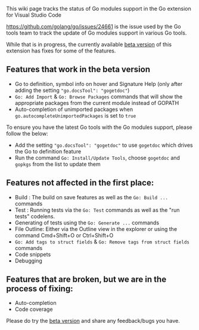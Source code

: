 This wiki page tracks the status of Go modules support in the Go extension for Visual Studio Code

https://github.com/golang/go/issues/24661 is the issue used by the Go tools team to track the update of Go modules support in various Go tools.

While that is in progress, the currently available [beta version](https://github.com/Microsoft/vscode-go/wiki/Use-the-beta-version-of-the-latest-Go-extension) of this extension has fixes for some of the features.

## Features that work in the beta version

- Go to definition, symbol info on hover and Signature Help (only after adding the setting `"go.docsTool": "gogetdoc"`) 
- `Go: Add Import` & `Go: Browse Packages` commands that will show the appropriate packages from the current module instead of GOPATH
- Auto-completion of unimported packages when `go.autocompleteUnimportedPackages` is set to `true`


To ensure you have the latest Go tools with the Go modules support, please follow the below:
- Add the setting `"go.docsTool": "gogetdoc"` to use `gogetdoc` which drives the Go to definition feature
- Run the command `Go: Install/Update Tools`, choose `gogetdoc` and `gopkgs` from the list to update them

## Features not affected in the first place:
- Build : The build on save features as well as the `Go: Build ...` commands
- Test : Running tests via the `Go: Test` commands as well as the "run tests" codelens. 
- Generating of tests using the `Go: Generate ...` commands
- File Outline: Either via the Outline view in the explorer or using the command Cmd+Shift+O or Ctrl+Shift+O
- `Go: Add tags to struct fields` & `Go: Remove tags from struct fields` commands
- Code snippets
- Debugging

## Features that are broken, but we are in the process of fixing:
- Auto-completion
- Code coverage  

Please do try the [beta version](https://github.com/Microsoft/vscode-go/wiki/Use-the-beta-version-of-the-latest-Go-extension) and share any feedback/bugs you have.




